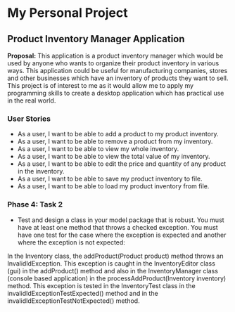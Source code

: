 # My Personal Project

## Product Inventory Manager Application
**Proposal:** This application is a product inventory manager which would be used by anyone who wants to organize their product inventory in various ways. This application could be useful for manufacturing companies, stores and other businesses which have an inventory of products they want to sell. This project is of interest to me as it would allow me to apply my programming skills to create a desktop application which has practical use in the real world. 

### User Stories
- As a user, I want to be able to add a product to my product inventory.
- As a user, I want to be able to remove a product from my inventory.
- As a user, I want to be able to view my whole inventory.
- As a user, I want to be able to view the total value of my inventory.
- As a user, I want to be able to edit the price and quantity of any product in the inventory.
- As a user, I want to be able to save my product inventory to file.
- As a user, I want to be able to load my product inventory from file.

### Phase 4: Task 2
- Test and design a class in your model package that is robust.  You must have at least one method that throws a checked exception.  You must have one test for the case where the exception is expected and another where the exception is not expected:

In the Inventory class, the addProduct(Product product) method throws an InvalidIdException. This exception is caught in the InventoryEditor class (gui) in the addProduct() method and also in the InventoryManager class (console based application) in the processAddProduct(Inventory inventory) method. This exception is tested in the InventoryTest class in the invalidIdExceptionTestExpected() method and in the invalidIdExceptionTestNotExpected() method.


